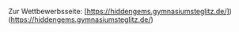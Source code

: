 Zur Wettbewerbsseite: [https://hiddengems.gymnasiumsteglitz.de/])(https://hiddengems.gymnasiumsteglitz.de/)